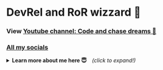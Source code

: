 # DevRel and RoR wizzard 🧙

<h3>View <a href="https://www.youtube.com/channel/UC7KQj2WkGXtlxJ_J0l56Y2Q" target="_blank">Youtube channel: Code and chase dreams 🦅</a>&nbsp;&nbsp;</h3>

<h3><a href="https://linktr.ee/roland_lopez" target="_blank">All my socials</a>&nbsp;&nbsp;</h3>

<details>
<summary><b>Learn more about me here 😇</b>&emsp;<i>(click to expand!)</i></summary>
<h4>Product Hunt side projects 💎</h4>
  
<ul>
  <li><a href="https://www.producthunt.com/products/minimal-marketing#minimal-marketing" target="_blank">Minimal Marketing</li>
  <li><a href="https://www.producthunt.com/posts/freelance-face" target="_blank">(shutdown) Freelance Face</li>
  <li><a href="https://www.producthunt.com/products/mystic-mojito#mystic-mojito" target="_blank">(shutdown) Mystic Mojito</li>
  <li><a href="https://www.producthunt.com/products/git-journey#git-journey" target="_blank">(shutdown) Git Journey</li>
  <li><a href="https://www.producthunt.com/posts/email-summarize" target="_blank">(shutdown) Email Summarizer</li>
  <li><a href="https://kindlenoteswizard.com" target="_blank">(failed market research) kindlenoteswizard</li>
  <li><a href="https://rubyonrailsthailand.com" target="_blank">(ruby community small in thailand) rubyonrailsthailand</li>
  <li><a href="https://mekongdevelopers.com" target="_blank">(failed) mekongdevelopers</li>
</ul>

<h4>Fun Stuff 👇</h4>
<ul>
  <li><a href="https://geocity.mysticmojito.com/" target="_blank">My super website (just for fun)</li>
  <li><a href="https://sudoku-binchmarking.firebaseapp.com/" target="_blank">Sudoku solver in React</li>
  <li><a href="https://gameoflife-ts.web.app/" target="_blank">The game of life in Vue JS</li>
</ul>
    
<p align="center">
  <img src="cat.gif">
</p>

<br />

- Potato

<b>As you can see, I like cats....</b>
</details>

<!---
letItCurl/letItCurl is a ✨ special ✨ repository because its `README.md` (this file) appears on your GitHub profile.
You can click the Preview link to take a look at your changes.
--->
